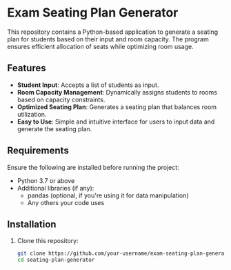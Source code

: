 
# Exam Seating Plan Generator

This repository contains a Python-based application to generate a seating plan for students based on their input and room capacity. The program ensures efficient allocation of seats while optimizing room usage.

## Features

- **Student Input**: Accepts a list of students as input.
- **Room Capacity Management**: Dynamically assigns students to rooms based on capacity constraints.
- **Optimized Seating Plan**: Generates a seating plan that balances room utilization.
- **Easy to Use**: Simple and intuitive interface for users to input data and generate the seating plan.

## Requirements

Ensure the following are installed before running the project:

- Python 3.7 or above
- Additional libraries (if any):
  - pandas (optional, if you're using it for data manipulation)
  - Any others your code uses

## Installation

1. Clone this repository:
   ```bash
   git clone https://github.com/your-username/exam-seating-plan-generator.git
   cd seating-plan-generator
